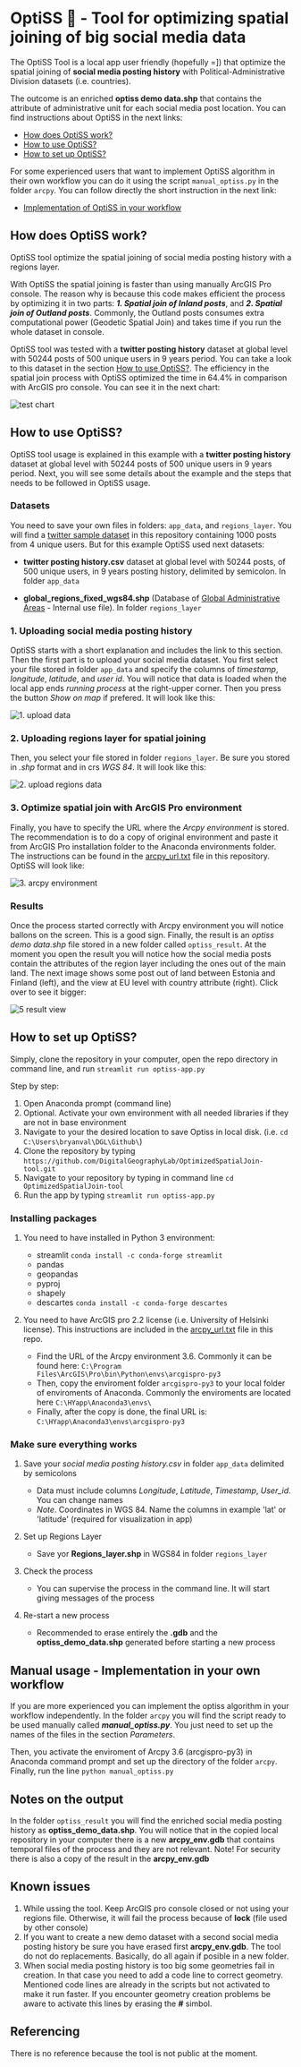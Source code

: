 # OptiSS 🧐 - Tool for optimizing spatial joining of big social media data

The OptiSS Tool is a local app user friendly (hopefully =]) that optimize the spatial joining of **social media posting history** with Political-Administrative Division datasets (i.e. countries).

The outcome is an enriched **optiss demo data.shp** that contains the attribute of administrative unit for each social media post location. You can find instructions about OptiSS in the next links:

- [How does OptiSS work?](https://github.com/DigitalGeographyLab/OptimizedSpatialJoin-tool#how-does-optiss-work)
- [How to use OptiSS?](https://github.com/DigitalGeographyLab/OptimizedSpatialJoin-tool#how-to-use-optiss)
- [How to set up OptiSS?](https://github.com/DigitalGeographyLab/OptimizedSpatialJoin-tool#how-to-set-up-optiss)

For some experienced users that want to implement OptiSS algorithm in their own workflow you can do it using the script `manual_optiss.py` in the folder `arcpy`. You can follow directly the short instruction in the next link: 

- [Implementation of OptiSS in your workflow](https://github.com/DigitalGeographyLab/OptimizedSpatialJoin-tool#manual-usage---implementation-in-your-own-workflow)

## How does OptiSS work?

OptiSS tool optimize the spatial joining of social media posting history with a regions layer.

With OptiSS the spatial joining is faster than using manually ArcGIS Pro console. The reason why is because this code makes efficient the process by optimizing it in two parts: ***1. Spatial join of Inland posts***, and ***2. Spatial join of Outland posts***. Commonly, the Outland posts consumes extra computational power (Geodetic Spatial Join) and takes time if you run the whole dataset in console. 

OptiSS tool was tested with a **twitter posting history** dataset at global level with 50244 posts of 500 unique users in 9 years period. You can take a look to this dataset in the section [How to use OptiSS?](https://github.com/DigitalGeographyLab/OptimizedSpatialJoin-tool#how-to-use-optiss). The efficiency in the spatial join process with OptiSS optimized the time in 64.4% in comparison with ArcGIS pro console. You can see it in the next chart:

![test chart](png/test-chart.png)

## How to use OptiSS?

OptiSS tool usage is explained in this example with a **twitter posting history** dataset at global level with 50244 posts of 500 unique users in 9 years period.  Next, you will see some details about the example and the steps that needs to be followed in OptiSS usage.

### Datasets

You need to save your own files in folders: `app_data`, and `regions_layer`. You will find a [twitter sample dataset](https://github.com/DigitalGeographyLab/OptimizedSpatialJoin-tool/tree/main/app_data) in this repository containing 1000 posts from 4 unique users. But for this example OptiSS used next datasets:

- **twitter posting history.csv** dataset at global level with 50244 posts, of 500 unique users, in 9 years posting history, delimited by semicolon. In folder `app_data`

- **global_regions_fixed_wgs84.shp** (Database of [Global Administrative Areas](https://gadm.org/) - Internal use file). In folder `regions_layer`
 
### 1. Uploading social media posting history

OptiSS starts with a short explanation and includes the link to this section. Then the first part is to upload your social media dataset. You first select your file stored in folder `app_data` and specify the columns of *timestamp*, *longitude*, *latitude*, and *user id*. You will notice that data is loaded when the local app ends *running process* at the right-upper corner. Then you press the button *Show on map* if prefered. It will look like this:

![1. upload data](png/optiss1.png)

### 2. Uploading regions layer for spatial joining

Then, you select your file stored in folder `regions_layer`. Be sure you stored in *.shp* format and in crs *WGS 84*. It will look like this:

![2. upload regions data](png/optiss2.png)


### 3. Optimize spatial join with ArcGIS Pro environment

Finally, you have to specify the URL where the *Arcpy environment* is stored. The recommendation is to do a copy of original environment and paste it from ArcGIS Pro installation folder to the Anaconda environments folder. The instructions can be found in the [arcpy_url.txt](https://github.com/DigitalGeographyLab/OptimizedSpatialJoin-tool/blob/main/arcpy_url.txt) file in this repository. OptiSS will look like:

![3. arcpy environment](png/optiss3.png)

### Results
Once the process started correctly with Arcpy environment you will notice ballons on the screen. This is a good sign. Finally, the result is an *optiss demo data.shp* file stored in a new folder called `optiss_result`. At the moment you open the result you will notice how the social media posts contain the attributes of the region layer including the ones out of the main land. The next image shows some post out of land between Estonia and Finland (left), and the view at EU level with country attribute (right). Click over to see it bigger:

![5 result view](png/5_result.png)

## How to set up OptiSS?

Simply, clone the repository in your computer, open the repo directory in command line, and run `streamlit run optiss-app.py`
 
Step by step:
1. Open Anaconda prompt (command line)
2. Optional. Activate your own environment with all needed libraries if they are not in base environment
3. Navigate to your the desired location to save Optiss in local disk. (i.e. `cd C:\Users\bryanval\DGL\Github\`)
4. Clone the repository by typing `https://github.com/DigitalGeographyLab/OptimizedSpatialJoin-tool.git`
5. Navigate to your repository by typing in command line `cd OptimizedSpatialJoin-tool` 
6. Run the app by typing `streamlit run optiss-app.py`

### Installing packages

1. You need to have installed in Python 3 environment:

   * streamlit `conda install -c conda-forge streamlit`
   * pandas
   * geopandas
   * pyproj
   * shapely
   * descartes `conda install -c conda-forge descartes`

2. You need to have ArcGIS pro 2.2 license (i.e. University of Helsinki license). This instructions are included in the [arcpy_url.txt](https://github.com/DigitalGeographyLab/OptimizedSpatialJoin-tool/blob/main/arcpy_url.txt) file in this repo.

   * Find the URL of the Arcpy environment 3.6. Commonly it can be found here: `C:\Program Files\ArcGIS\Pro\bin\Python\envs\arcgispro-py3`
   * Then, copy the enviroment folder `arcgispro-py3` to your local folder of enviroments of Anaconda. Commonly the enviroments are located here `C:\HYapp\Anaconda3\envs\`
   * Finally, after the copy is done, the final URL is: `C:\HYapp\Anaconda3\envs\arcgispro-py3`

### Make sure everything works
 
1. Save your *social media posting history.csv* in folder `app_data` delimited by semicolons
   * Data must include columns *Longitude*, *Latitude*, *Timestamp*, *User_id*. You can change names
   * *Note*. Coordinates in WGS 84. Name the columns in example 'lat' or 'latitude' (required for visualization in app)
 
2. Set up Regions Layer
   * Save yor **Regions_layer.shp** in WGS84 in folder `regions_layer`
   
3. Check the process
   * You can supervise the process in the command line. It will start giving messages of the process
   
4. Re-start a new process
   * Recommended to erase entirely the **.gdb** and the **optiss_demo_data.shp** generated before starting a new process

## Manual usage - Implementation in your own workflow

If you are more experienced you can implement the optiss algorithm in your workflow independently. In the folder `arcpy` you will find the script ready to be used manually called ***manual_optiss.py***. You just need to set up the names of the files in the section *Parameters*. 

Then, you activate the enviroment of Arcpy 3.6 (arcgispro-py3) in Anaconda command prompt and set up the directory of the folder `arcpy`. Finally, run the line `python manual_optiss.py`

## Notes on the output

In the folder `optiss_result` you will find the enriched social media posting history as **optiss_demo_data.shp**.
You will notice that in the copied local repository in your computer there is a new **arcpy_env.gdb** that contains temporal files of the process and they are not relevant.
Note! For security there is also a copy of the result in the **arcpy_env.gdb**

## Known issues

1. While ussing the tool. Keep ArcGIS pro console closed or not using your regions file. Otherwise, it will fail the process because of **lock** (file used by other console)
2. If you want to create a new demo dataset with a second social media posting history be sure you have erased first **arcpy_env.gdb**. The tool do not do replacements. Basically, do all again if posible in a new folder.
3. When social media posting history is too big some geometries fail in creation. In that case you need to add a code line to correct geometry. Mentioned code lines are already in the scripts but not activated to make it run faster. If you encounter geometry creation problems be aware to activate this lines by erasing the **#** simbol.

## Referencing

There is no reference because the tool is not public at the moment.

